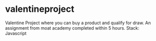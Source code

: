 # valentineproject
Valentine Project where you can buy a product and qualify for draw. An assignment from moat academy completed within 5 hours. Stack: Javascript
